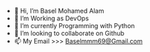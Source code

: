 - 👋 Hi, I’m Basel Mohamed Alam
- 👀 I’m Working as DevOps
- 🌱 I’m currently Programming with Python
- 💞️ I’m looking to collaborate on Github
- 📫 My Email >>> Baselmmm69@Gmail.com

<!---
basel5001/basel5001 is a ✨ special ✨ repository because its `README.md` (this file) appears on your GitHub profile.
You can click the Preview link to take a look at your changes.
--->
